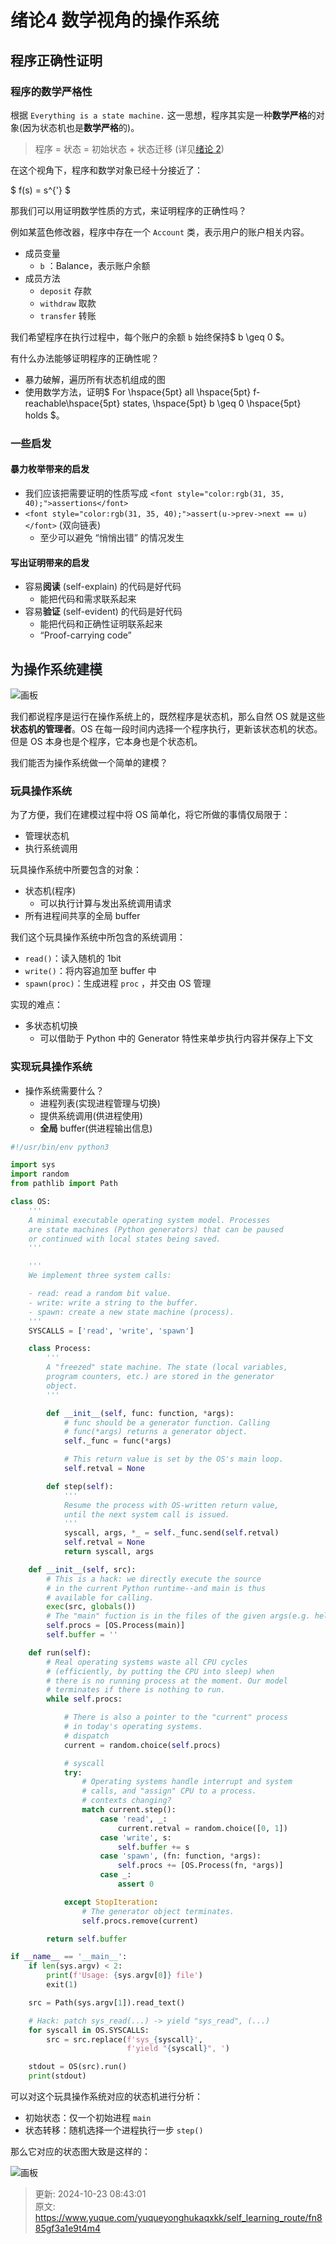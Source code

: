 # 绪论4 数学视角的操作系统

## 程序正确性证明
### 程序的数学严格性
根据 `Everything is a state machine.` 这一思想，程序其实是一种**数学严格**的对象(因为状态机也是**数学严格**的)。

> 程序 = 状态 = 初始状态 + 状态迁移 (详见[绪论 2](https://www.yuque.com/yuqueyonghukaqxkk/self_learning_route/zbhox7nphbbk7kzo#YgbtA))
>

在这个视角下，程序和数学对象已经十分接近了：

$ f(s) = s^{'} $

那我们可以用证明数学性质的方式，来证明程序的正确性吗？

例如某蓝色修改器，程序中存在一个 `Account` 类，表示用户的账户相关内容。

+ 成员变量
    - `b` ：Balance，表示账户余额
+ 成员方法
    - `deposit` 存款
    - `withdraw` 取款
    - `transfer` 转账

我们希望程序在执行过程中，每个账户的余额 `b` 始终保持$ b \geq 0 $。

有什么办法能够证明程序的正确性呢？

+ 暴力破解，遍历所有状态机组成的图
+ 使用数学方法，证明$ For \hspace{5pt} all \hspace{5pt} f-reachable\hspace{5pt} states, \hspace{5pt} b \geq 0  \hspace{5pt} holds $。

### 一些启发
#### <font style="color:rgb(20, 20, 20);">暴力枚举带来的启发</font>
+ <font style="color:rgb(31, 35, 40);">我们应该把需要证明的性质写成 </font>`<font style="color:rgb(31, 35, 40);">assertions</font>`
+ `<font style="color:rgb(31, 35, 40);">assert(u->prev->next == u)</font>`<font style="color:rgb(31, 35, 40);"> (双向链表)</font>
    - <font style="color:rgb(31, 35, 40);">至少可以避免 “悄悄出错” 的情况发生</font>

#### <font style="color:rgb(20, 20, 20);">写出证明带来的启发</font>
+ <font style="color:rgb(31, 35, 40);">容易</font>**阅读**<font style="color:rgb(31, 35, 40);"> (self-explain) 的代码是好代码</font>
    - <font style="color:rgb(31, 35, 40);">能把代码和需求联系起来</font>
+ <font style="color:rgb(31, 35, 40);">容易</font>**验证**<font style="color:rgb(31, 35, 40);"> (self-evident) 的代码是好代码</font>
    - <font style="color:rgb(31, 35, 40);">能把代码和正确性证明联系起来</font>
    - <font style="color:rgb(31, 35, 40);">“Proof-carrying code”</font>

## <font style="color:rgb(31, 35, 40);">为操作系统建模</font>
![画板](./img/I2jib7YjWnf8uWlV/1727091516725-77f3e064-46aa-480c-9221-e4996a018f50-028102.jpeg)

我们都说程序是运行在操作系统上的，既然程序是状态机，那么自然 OS 就是这些**状态机的管理者**。OS 在每一段时间内选择一个程序执行，更新该状态机的状态。但是 OS 本身也是个程序，它本身也是个状态机。

我们能否为操作系统做一个简单的建模？

### 玩具操作系统
为了方便，我们在建模过程中将 OS 简单化，将它所做的事情仅局限于：

+ 管理状态机
+ 执行系统调用

玩具操作系统中所要包含的对象：

+ 状态机(程序)
    - 可以执行计算与发出系统调用请求
+ 所有进程间共享的全局 buffer

我们这个玩具操作系统中所包含的系统调用：

+ `read()`：读入随机的 1bit
+ `write()`：将内容追加至 buffer 中
+ `spawn(proc)`：生成进程 `proc` ，并交由 OS 管理

实现的难点：

+ 多状态机切换
    - 可以借助于 Python 中的 Generator 特性来单步执行内容并保存上下文

### 实现玩具操作系统
+ 操作系统需要什么？
    - 进程列表(实现进程管理与切换)
    - 提供系统调用(供进程使用)
    - **全局** buffer(供进程输出信息)

```python
#!/usr/bin/env python3

import sys
import random
from pathlib import Path

class OS:
    '''
    A minimal executable operating system model. Processes
    are state machines (Python generators) that can be paused
    or continued with local states being saved.
    '''

    '''
    We implement three system calls:

    - read: read a random bit value.
    - write: write a string to the buffer.
    - spawn: create a new state machine (process).
    '''
    SYSCALLS = ['read', 'write', 'spawn']

    class Process:
        '''
        A "freezed" state machine. The state (local variables,
        program counters, etc.) are stored in the generator
        object.
        '''

        def __init__(self, func: function, *args):
            # func should be a generator function. Calling
            # func(*args) returns a generator object.
            self._func = func(*args)

            # This return value is set by the OS's main loop.
            self.retval = None

        def step(self):
            '''
            Resume the process with OS-written return value,
            until the next system call is issued.
            '''
            syscall, args, *_ = self._func.send(self.retval)
            self.retval = None
            return syscall, args

    def __init__(self, src):
        # This is a hack: we directly execute the source
        # in the current Python runtime--and main is thus
        # available for calling.
        exec(src, globals())
        # The "main" fuction is in the files of the given args(e.g. hello.py)
        self.procs = [OS.Process(main)]
        self.buffer = ''

    def run(self):
        # Real operating systems waste all CPU cycles
        # (efficiently, by putting the CPU into sleep) when
        # there is no running process at the moment. Our model
        # terminates if there is nothing to run.
        while self.procs:

            # There is also a pointer to the "current" process
            # in today's operating systems.
            # dispatch
            current = random.choice(self.procs)

            # syscall
            try:
                # Operating systems handle interrupt and system
                # calls, and "assign" CPU to a process.
                # contexts changing?
                match current.step():
                    case 'read', _:
                        current.retval = random.choice([0, 1])
                    case 'write', s:
                        self.buffer += s
                    case 'spawn', (fn: function, *args):
                        self.procs += [OS.Process(fn, *args)]
                    case _:
                        assert 0

            except StopIteration:
                # The generator object terminates.
                self.procs.remove(current)

        return self.buffer

if __name__ == '__main__':
    if len(sys.argv) < 2:
        print(f'Usage: {sys.argv[0]} file')
        exit(1)

    src = Path(sys.argv[1]).read_text()

    # Hack: patch sys_read(...) -> yield "sys_read", (...)
    for syscall in OS.SYSCALLS:
        src = src.replace(f'sys_{syscall}',
                          f'yield "{syscall}", ')

    stdout = OS(src).run()
    print(stdout)
```

可以对这个玩具操作系统对应的状态机进行分析：

+ 初始状态：仅一个初始进程 `main` 
+ 状态转移：随机选择一个进程执行一步 `step()`

那么它对应的状态图大致是这样的：

![画板](./img/I2jib7YjWnf8uWlV/1727142923161-4c58c211-41f4-40dc-b570-ab9ab101dc83-700696.jpeg)



> 更新: 2024-10-23 08:43:01  
> 原文: <https://www.yuque.com/yuqueyonghukaqxkk/self_learning_route/fn885gf3a1e9t4m4>